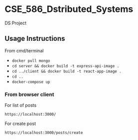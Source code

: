 # CSE_586_Dstributed_Systems
DS Project

## Usage Instructions

From cmd/terminal

* `docker pull mongo`
* `cd server && docker build -t express-api-image .`
* `cd ../client && docker build -t react-app-image .`
* `cd ..`
* `docker-compose up`

### From browser client

For list of posts

`
https://localhost:3000/
`

For create post

`
https://localhost:3000/posts/create
`

